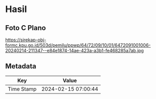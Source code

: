 # Hasil

## Foto C Plano

https://sirekap-obj-formc.kpu.go.id/503d/pemilu/ppwp/64/72/09/10/01/6472091001006-20240214-211347--e84e1874-14ae-423a-a3b1-fe468285a7ab.jpg


## Metadata

| Key        | Value               |
| ---------- | ------------------- |
| Time Stamp | 2024-02-15 07:00:44 |



